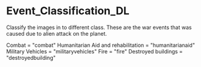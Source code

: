 # Event_Classification_DL

Classify the images in to different class. These are the war events that was caused due to alien attack on the planet.

Combat                              = "combat"
Humanitarian Aid and rehabilitation = "humanitarianaid"
Military Vehicles                   = "militaryvehicles"
Fire                                = "fire"
Destroyed buildings                 = "destroyedbuilding"
